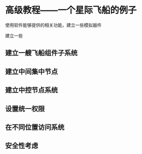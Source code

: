 # 高级教程——一个星际飞船的例子

使用软件能够提供的相关功能，建立一些模拟器件

建立一些

## 建立一艘飞船组件子系统


## 建立中间集中节点

## 建立中控节点系统

## 设置统一权限

## 在不同位置访问系统

## 安全性考虑
